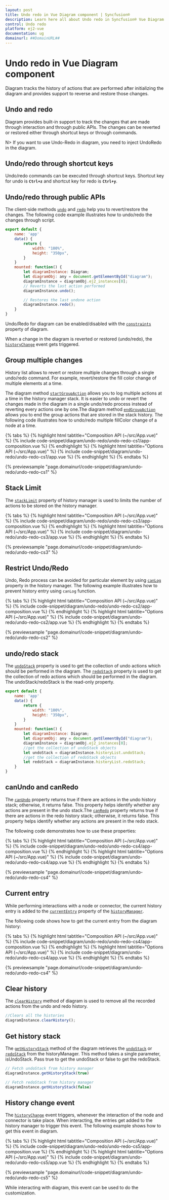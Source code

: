 ```yaml
---
layout: post
title: Undo redo in Vue Diagram component | Syncfusion®
description: Learn here all about Undo redo in Syncfusion® Vue Diagram component of Syncfusion Essential® JS 2 and more.
control: Undo redo 
platform: ej2-vue
documentation: ug
domainurl: ##DomainURL##
---
```


# Undo redo in Vue Diagram component

Diagram tracks the history of actions that are performed after initializing the diagram and provides support to reverse and restore those changes.

## Undo and redo

Diagram provides built-in support to track the changes that are made through interaction and through public APIs. The changes can be reverted or restored either through shortcut keys or through commands.

N> If you want to use Undo-Redo in diagram, you need to inject UndoRedo in the diagram.

## Undo/redo through shortcut keys

Undo/redo commands can be executed through shortcut keys. Shortcut key for undo is **`Ctrl+z`** and shortcut key for redo is **`Ctrl+y`**.

## Undo/redo through public APIs

The client-side methods [`undo`](https://ej2.syncfusion.com/vue/documentation/api/diagram/#undo) and [`redo`](https://ej2.syncfusion.com/vue/documentation/api/diagram/#redo) help you to revert/restore the changes. The following code example illustrates how to undo/redo the changes through script.

```javascript
export default {
    name: 'app'
    data() {
        return {
            width: "100%",
            height: "350px",
        }
    }
    mounted: function() {
        let diagramInstance: Diagram;
        let diagramObj: any = document.getElementById("diagram");
        diagramInstance = diagramObj.ej2_instances[0];
        // Reverts the last action performed
        diagramInstance.undo();

        // Restores the last undone action
        diagramInstance.redo();
    }
}

```

Undo/Redo for diagram can be enabled/disabled with the [`constraints`](https://ej2.syncfusion.com/vue/documentation/api/diagram/diagramConstraints/) property of diagram.

When a change in the diagram is reverted or restored (undo/redo), the [`historyChange`](https://ej2.syncfusion.com/vue/documentation/api/diagram/#historychange) event gets triggered.

## Group multiple changes

History list allows to revert or restore multiple changes through a single undo/redo command. For example, revert/restore the fill color change of multiple elements at a time.

The diagram method [`startGroupAction`](https://ej2.syncfusion.com/vue/documentation/api/diagram/#startgroupaction) allows you to log multiple actions at a time in the history manager stack. It is easier to undo or revert the changes made in the diagram in a single undo/redo process instead of reverting every actions one by one.The diagram method [`endGroupAction`](https://ej2.syncfusion.com/vue/documentation/api/diagram/#endgroupaction) allows you to end the group actions that are stored in the stack history. The following code illustrates how to undo/redo multiple fillColor change of a node at a time.

{% tabs %}
{% highlight html tabtitle="Composition API (~/src/App.vue)" %}
{% include code-snippet/diagram/undo-redo/undo-redo-cs1/app-composition.vue %}
{% endhighlight %}
{% highlight html tabtitle="Options API (~/src/App.vue)" %}
{% include code-snippet/diagram/undo-redo/undo-redo-cs1/app.vue %}
{% endhighlight %}
{% endtabs %}
        
{% previewsample "page.domainurl/code-snippet/diagram/undo-redo/undo-redo-cs1" %}

## Stack Limit

The [`stackLimit`](https://ej2.syncfusion.com/vue/documentation/api/diagram/history/#stacklimit) property of history manager is used to limits the number of actions to be stored on the history manager.

{% tabs %}
{% highlight html tabtitle="Composition API (~/src/App.vue)" %}
{% include code-snippet/diagram/undo-redo/undo-redo-cs3/app-composition.vue %}
{% endhighlight %}
{% highlight html tabtitle="Options API (~/src/App.vue)" %}
{% include code-snippet/diagram/undo-redo/undo-redo-cs3/app.vue %}
{% endhighlight %}
{% endtabs %}
        
{% previewsample "page.domainurl/code-snippet/diagram/undo-redo/undo-redo-cs3" %}

## Restrict Undo/Redo

Undo, Redo process can be avoided for particular element by using [`canLog`](https://ej2.syncfusion.com/vue/documentation/api/diagram/history/#canlog) property in the history manager. The following example illustrates how to prevent history entry using `canLog` function.

{% tabs %}
{% highlight html tabtitle="Composition API (~/src/App.vue)" %}
{% include code-snippet/diagram/undo-redo/undo-redo-cs2/app-composition.vue %}
{% endhighlight %}
{% highlight html tabtitle="Options API (~/src/App.vue)" %}
{% include code-snippet/diagram/undo-redo/undo-redo-cs2/app.vue %}
{% endhighlight %}
{% endtabs %}
        
{% previewsample "page.domainurl/code-snippet/diagram/undo-redo/undo-redo-cs2" %}

## undo/redo stack

The [`undoStack`](https://ej2.syncfusion.com/vue/documentation/api/diagram/history/#undostack) property is used to get the collection of undo actions which should be performed in the diagram. The [`redoStack`](https://ej2.syncfusion.com/vue/documentation/api/diagram/history/#redostack) property is used to get the collection of redo actions which should be performed in the diagram. The undoStack/redoStack is the read-only property.

```javascript
export default {
    name: 'app'
    data() {
        return {
            width: "100%",
            height: "350px",
        }
    }
    mounted: function() {
        let diagramInstance: Diagram;
        let diagramObj: any = document.getElementById("diagram");
        diagramInstance = diagramObj.ej2_instances[0];
        //get the collection of undoStack objects
        let undoStack = diagramInstance.historyList.undoStack;
        //get the collection of redoStack objects
        let redoStack = diagramInstance.historyList.redoStack;
    }
}

```

## canUndo and canRedo 

The [`canUndo`](https://ej2.syncfusion.com/vue/documentation/api/diagram/history/#canundo) property returns true if there are actions in the undo history stack; otherwise, it returns false. This property helps identify whether any actions are present in the undo stack.The [`canRedo`](https://ej2.syncfusion.com/vue/documentation/api/diagram/history/#canredo) property returns true if there are actions in the redo history stack; otherwise, it returns false. This property helps identify whether any actions are present in the redo stack.

The following code demonstrates how to use these properties:

{% tabs %}
{% highlight html tabtitle="Composition API (~/src/App.vue)" %}
{% include code-snippet/diagram/undo-redo/undo-redo-cs4/app-composition.vue %}
{% endhighlight %}
{% highlight html tabtitle="Options API (~/src/App.vue)" %}
{% include code-snippet/diagram/undo-redo/undo-redo-cs4/app.vue %}
{% endhighlight %}
{% endtabs %}
        
{% previewsample "page.domainurl/code-snippet/diagram/undo-redo/undo-redo-cs4" %}

## Current entry

While performing interactions with a node or connector, the current history entry is added to the [`currentEntry`](https://ej2.syncfusion.com/vue/documentation/api/diagram/history/#currententry) property of the [`historyManager`](https://ej2.syncfusion.com/vue/documentation/api/diagram/#historymanager).

The following code shows how to get the current entry from the diagram history:

{% tabs %}
{% highlight html tabtitle="Composition API (~/src/App.vue)" %}
{% include code-snippet/diagram/undo-redo/undo-redo-cs4/app-composition.vue %}
{% endhighlight %}
{% highlight html tabtitle="Options API (~/src/App.vue)" %}
{% include code-snippet/diagram/undo-redo/undo-redo-cs4/app.vue %}
{% endhighlight %}
{% endtabs %}
        
{% previewsample "page.domainurl/code-snippet/diagram/undo-redo/undo-redo-cs4" %}

## Clear history

The [`clearHistory`](https://ej2.syncfusion.com/vue/documentation/api/diagram/#clearhistory) method of diagram is used to remove all the recorded actions from the undo and redo history.

```javascript
//Clears all the histories
diagramInstance.clearHistory();

```

## Get history stack

The [`getHistoryStack`](https://ej2.syncfusion.com/vue/documentation/api/diagram/#gethistorystack) method of the diagram retrieves the [`undoStack`](https://ej2.syncfusion.com/vue/documentation/api/diagram/history/#undostack) or [`redoStack`](https://ej2.syncfusion.com/vue/documentation/api/diagram/history/#redostack) from the historyManager. This method takes a single parameter, isUndoStack. Pass true to get the undoStack or false to get the redoStack.

```javascript
// Fetch undoStack from history manager
diagramInstance.getHistoryStack(true)

// Fetch redoStack from history manager
diagramInstance.getHistoryStack(false)

```

## History change event

The [`historyChange`](https://ej2.syncfusion.com/vue/documentation/api/diagram/iHistoryChangeArgs/) event triggers, whenever the interaction of the node and connector is take place. When interacting, the entries get added to the history manager to trigger this event. The following example shows how to get this event in diagram.

{% tabs %}
{% highlight html tabtitle="Composition API (~/src/App.vue)" %}
{% include code-snippet/diagram/undo-redo/undo-redo-cs5/app-composition.vue %}
{% endhighlight %}
{% highlight html tabtitle="Options API (~/src/App.vue)" %}
{% include code-snippet/diagram/undo-redo/undo-redo-cs5/app.vue %}
{% endhighlight %}
{% endtabs %}
        
{% previewsample "page.domainurl/code-snippet/diagram/undo-redo/undo-redo-cs5" %}

While interacting with diagram, this event can be used to do the customization.
